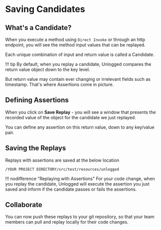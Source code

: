 # Saving Candidates

## What's a Candidate? 

When you execute a method using ```Direct Invoke``` or through an http endpoint, you will see the method input values that can be replayed. 

Each unique combination of input and return value is called a Candidate.

!!! tip 
    By default, when you replay a candidate, Unlogged compares the return value object down to the key level. 

But return value may contain ever changing or irrelevant fields such as timestamp. That's where Assertions come in picture.

## Defining Assertions

When you click on **Save Replay** - you will see a window that presents the recorded value of the object for the candidate we just replayed.  

You can define any assertion on this return value, down to any key/value pair.

## Saving the Replays

Replays with assertions are saved at the below location

```/YOUR PROJECT DIRECTORY/src/test/resources/unlogged```

!!! nodifference "Replaying with Assertions"
    For your code change, when you replay the candidate, Unlogged will execute the assertion you just saved and inform if the candidate passes or fails the assertions.

## Collaborate

You can now push these replays to your git repository, so that your team members can pull and replay locally for their code changes.